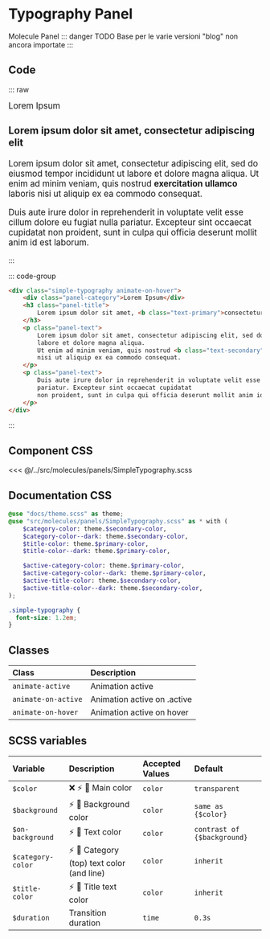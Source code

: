 # Typography Panel
<Badge type="info">Molecule</Badge> <Badge type="info">Panel</Badge>
::: danger TODO
Base per le varie versioni "blog" non ancora importate
:::

## Code

::: raw
<div class="dev-section">
    <div class="simple-typography animate-on-hover">
        <div class="panel-category">Lorem Ipsum</div>
        <h3 class="panel-title">
            Lorem ipsum dolor sit amet, <b class="text-primary">consectetur</b> adipiscing elit
        </h3>
        <p class="panel-text">
            Lorem ipsum dolor sit amet, consectetur adipiscing elit, sed do eiusmod tempor incididunt ut
            labore et dolore magna aliqua.
            Ut enim ad minim veniam, quis nostrud <b class="text-secondary">exercitation ullamco</b> laboris
            nisi ut aliquip ex ea commodo consequat.
        </p>
        <p class="panel-text">
            Duis aute irure dolor in reprehenderit in voluptate velit esse cillum dolore eu fugiat nulla
            pariatur. Excepteur sint occaecat cupidatat
            non proident, sunt in culpa qui officia deserunt mollit anim id est laborum.
        </p>
    </div>
</div>
:::

::: code-group
```html
<div class="simple-typography animate-on-hover">
    <div class="panel-category">Lorem Ipsum</div>
    <h3 class="panel-title">
        Lorem ipsum dolor sit amet, <b class="text-primary">consectetur</b> adipiscing elit
    </h3>
    <p class="panel-text">
        Lorem ipsum dolor sit amet, consectetur adipiscing elit, sed do eiusmod tempor incididunt ut
        labore et dolore magna aliqua.
        Ut enim ad minim veniam, quis nostrud <b class="text-secondary">exercitation ullamco</b> laboris
        nisi ut aliquip ex ea commodo consequat.
    </p>
    <p class="panel-text">
        Duis aute irure dolor in reprehenderit in voluptate velit esse cillum dolore eu fugiat nulla
        pariatur. Excepteur sint occaecat cupidatat
        non proident, sunt in culpa qui officia deserunt mollit anim id est laborum.
    </p>
</div>
```
:::


## Component CSS

<<< @/../src/molecules/panels/SimpleTypography.scss

## Documentation CSS

```scss
@use "docs/theme.scss" as theme;
@use "src/molecules/panels/SimpleTypography.scss" as * with (
    $category-color: theme.$secondary-color,
    $category-color--dark: theme.$secondary-color,
    $title-color: theme.$primary-color,
    $title-color--dark: theme.$primary-color,

    $active-category-color: theme.$primary-color,
    $active-category-color--dark: theme.$primary-color,
    $active-title-color: theme.$secondary-color,
    $active-title-color--dark: theme.$secondary-color,
);

.simple-typography {
  font-size: 1.2em;
}
```

## Classes

| Class                              | Description                                |
|:-----------------------------------|:-------------------------------------------|
| `animate-active`                   | Animation active                           |
| `animate-on-active`                | Animation active on .active                |
| `animate-on-hover`                 | Animation active on hover                  |

## SCSS variables

| Variable          | Description                                                               | Accepted Values | Default                     |
|:------------------|:--------------------------------------------------------------------------|:----------------|:----------------------------|
| `$color`          | :x: :zap: :first_quarter_moon_with_face: Main color                       | `color`         | `transparent`               |
| `$background`     | :zap: :first_quarter_moon_with_face: Background color                     | `color`         | `same as {$color}`          |
| `$on-background`  | :zap: :first_quarter_moon_with_face: Text color                           | `color`         | `contrast of {$background}` |
| `$category-color` | :zap: :first_quarter_moon_with_face: Category (top) text color (and line) | `color`         | `inherit`                   |
| `$title-color`    | :zap: :first_quarter_moon_with_face: Title text color                     | `color`         | `inherit`                   |
| `$duration`       | Transition duration                                                       | `time`          | `0.3s`                      |

<style lang="scss">
@use "docs/theme.scss" as theme;
@use "src/molecules/panels/SimpleTypography.scss" as * with (
    $category-color: theme.$secondary-color,
    $category-color--dark: theme.$secondary-color,
    $title-color: theme.$primary-color,
    $title-color--dark: theme.$primary-color,

    $active-category-color: theme.$primary-color,
    $active-category-color--dark: theme.$primary-color,
    $active-title-color: theme.$secondary-color,
    $active-title-color--dark: theme.$secondary-color,
);

.simple-typography {
    font-size: 1.2em;
}
</style>